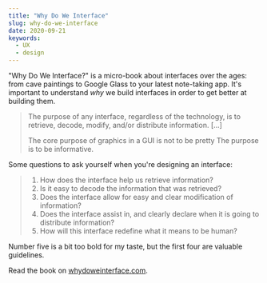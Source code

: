 ```yaml
---
title: "Why Do We Interface"
slug: why-do-we-interface
date: 2020-09-21
keywords:
  - UX
  - design
---
```


"Why Do We Interface?" is a micro-book about interfaces over the ages: from cave paintings to Google Glass to your latest note-taking app. It's important to understand _why_ we build interfaces in order to get better at building them.

> The purpose of any interface, regardless of the technology, is to retrieve, decode, modify, and/or distribute information. […]
>
> The core purpose of graphics in a GUI is not to be pretty
The purpose is to be informative.

Some questions to ask yourself when you're designing an interface:

> 1. How does the interface help us retrieve information?
> 2. Is it easy to decode the information that was retrieved?
> 3. Does the interface allow for easy and clear modification of information?
> 4. Does the interface assist in, and clearly declare when it is going to distribute information?
> 5. How will this interface redefine what it means to be human?

Number five is a bit too bold for my taste, but the first four are valuable guidelines.

Read the book on [whydoweinterface.com](https://whydoweinterface.com).
